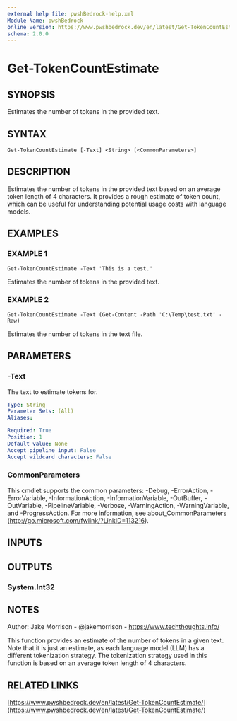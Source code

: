 ```yaml
---
external help file: pwshBedrock-help.xml
Module Name: pwshBedrock
online version: https://www.pwshbedrock.dev/en/latest/Get-TokenCountEstimate/
schema: 2.0.0
---
```


# Get-TokenCountEstimate

## SYNOPSIS
Estimates the number of tokens in the provided text.

## SYNTAX

```
Get-TokenCountEstimate [-Text] <String> [<CommonParameters>]
```

## DESCRIPTION
Estimates the number of tokens in the provided text based on an average token length of 4 characters.
It provides a rough estimate of token count, which can be useful for understanding potential usage costs with language models.

## EXAMPLES

### EXAMPLE 1
```
Get-TokenCountEstimate -Text 'This is a test.'
```

Estimates the number of tokens in the provided text.

### EXAMPLE 2
```
Get-TokenCountEstimate -Text (Get-Content -Path 'C:\Temp\test.txt' -Raw)
```

Estimates the number of tokens in the text file.

## PARAMETERS

### -Text
The text to estimate tokens for.

```yaml
Type: String
Parameter Sets: (All)
Aliases:

Required: True
Position: 1
Default value: None
Accept pipeline input: False
Accept wildcard characters: False
```

### CommonParameters
This cmdlet supports the common parameters: -Debug, -ErrorAction, -ErrorVariable, -InformationAction, -InformationVariable, -OutBuffer, -OutVariable, -PipelineVariable, -Verbose, -WarningAction, -WarningVariable, and -ProgressAction. 
For more information, see about_CommonParameters (http://go.microsoft.com/fwlink/?LinkID=113216).

## INPUTS

## OUTPUTS

### System.Int32
## NOTES
Author: Jake Morrison - @jakemorrison - https://www.techthoughts.info/

This function provides an estimate of the number of tokens in a given text.
Note that it is just an estimate, as each language model (LLM) has a different tokenization strategy.
The tokenization strategy used in this function is based on an average token length of 4 characters.

## RELATED LINKS

[https://www.pwshbedrock.dev/en/latest/Get-TokenCountEstimate/](https://www.pwshbedrock.dev/en/latest/Get-TokenCountEstimate/)
